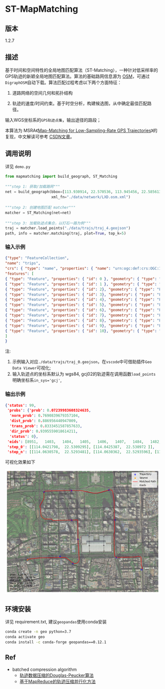 # ST-MapMatching

## 版本

1.2.7

## 描述

基于时间和空间特性的全局地图匹配算法（ST-Matching），一种针对低采样率的GPS轨迹的新颖全局地图匹配算法。算法的基础路网信息源为 [OSM](https://wiki.openstreetmap.org/wiki/Main_Page)，可通过`DigraphOSM`自动下载。算法匹配过程考虑以下两个方面特征：

1. 道路网络的空间几何和拓扑结构

2. 轨迹的速度/时间约束。基于时空分析，构建候选图，从中确定最佳匹配路径。

输入WGS坐标系的`GPS轨迹点集`，输出途径的路段；

本算法为 MSRA《[Map-Matching for Low-Sampling-Rate GPS Trajectories](https://www.microsoft.com/en-us/research/publication/map-matching-for-low-sampling-rate-gps-trajectories/)》的复现，中文解读可参考 [CSDN文章](https://blog.csdn.net/qq_43281895/article/details/103145327)。

## 调用说明

详见 `demo.py`

```python
from mapmatching import build_geograph, ST_Matching

"""step 1: 获取/加载路网"""
net = build_geograph(bbox=[113.930914, 22.570536, 113.945456, 22.585613],
                     xml_fn="./data/network/LXD.osm.xml")

"""step 2: 创建地图匹配 matcher"""
matcher = ST_Matching(net=net)

"""step 3: 加载轨迹点集合，以打石一路为例"""
traj = matcher.load_points("./data/trajs/traj_4.geojson")
path, info = matcher.matching(traj, plot=True, top_k=5)
```

### 输入示例

```json
{"type": "FeatureCollection",
"name": "trips",
"crs": { "type": "name", "properties": { "name": "urn:ogc:def:crs:OGC:1.3:CRS84" } },
"features": [
{ "type": "Feature", "properties": { "id": 0 }, "geometry": { "type": "Point", "coordinates": [ 114.042192099217814, 22.530825799254831 ] } },
{ "type": "Feature", "properties": { "id": 1 }, "geometry": { "type": "Point", "coordinates": [ 114.048087551857591, 22.53141414915628 ] } },
{ "type": "Feature", "properties": { "id": 2}, "geometry": { "type": "Point", "coordinates": [ 114.050457097022772, 22.530254493344991 ] } },
{ "type": "Feature", "properties": { "id": 3}, "geometry": { "type": "Point", "coordinates": [ 114.051374300525396, 22.534269663922935 ] } },
{ "type": "Feature", "properties": { "id": 4}, "geometry": { "type": "Point", "coordinates": [ 114.050237176637481, 22.537490331019249 ] } },
{ "type": "Feature", "properties": { "id": 5}, "geometry": { "type": "Point", "coordinates": [ 114.045217471559866, 22.54216729753638 ] } },
{ "type": "Feature", "properties": { "id": 6}, "geometry": { "type": "Point", "coordinates": [ 114.050182240637483, 22.542416259019245 ] } },
{ "type": "Feature", "properties": { "id": 7}, "geometry": { "type": "Point", "coordinates": [ 114.056957680637467, 22.542526131019244 ] } },
{ "type": "Feature", "properties": { "id": 8}, "geometry": { "type": "Point", "coordinates": [ 114.058074914718418, 22.537513356219687 ] } },
{ "type": "Feature", "properties": { "id": 9}, "geometry": { "type": "Point", "coordinates": [ 114.058331080637473, 22.531227627019256 ] } },
{ "type": "Feature", "properties": { "id": 10}, "geometry": { "type": "Point", "coordinates": [ 114.062890768637473, 22.529213307019258 ] } }
]
}
```

注:

1. 示例输入对应`./data/trajs/traj_0.geojson`，在`vscode`中可借助插件`Geo Data Viewer`可视化;
2. 输入轨迹点的坐标系默认为 wgs84, gcj02的轨迹需在调用函数`load_points`明确坐标系`in_sys='gcj'`,

### 输出示例

```json
{'status': 99,
 'probs': {'prob': 0.07239983608324635,
  'norm_prob': 0.7690839679357104,
  'dist_prob': 0.886956440947009,
  'trans_prob': 0.8333451587857633,
  'dir_prob': 0.9395559018614211,
  'status': 0},
 'eids': [8951,   1403,   1404,   1405,   1406,   1407,   1484,   1482, 1483,   1466, 118095, 118096,   1467,   1468,   1469,   1470, 1471,   1472,   1473,   1474, 117158, 122957, 122958, 117450, 117451, 117452, 117453, 122849, 122850, 117121, 117122,  96813, 96814,  96815,  96816,  96817,  96789, 122869,    771,  23786, 23808, 122874, 117741, 117742, 117743, 123309, 123310, 123311, 123312, 123313, 123314, 123315, 123316, 123317, 123318,   1536, 76069,   1537, 117105,    650,    651,    652,    653,    654, 655,    656,    657,    658, 124425, 124426, 124427, 124428, 118053, 118054,   1582,   1581,   1580,   1420,    531,   1645,  139265],
 'step_0': [[114.0421798,  22.5309295], [114.0425387,  22.530972 ]],
 'step_n': [[114.0630578,  22.5293481], [114.0630362,  22.5293596], [114.0628913,  22.5293602]])}
```

可视化效果如下

![](.fig/map_matching_futian.png)

## 环境安装

详见 requirement.txt, 建议`geopandas`使用conda安装

```bash
conda create -n geo python=3.7
conda activate geo
conda install -c conda-forge geopandas==0.12.1
```

## Ref

- batched compression algorithm
  - [轨迹数据压缩的Douglas-Peucker算法](https://zhuanlan.zhihu.com/p/136286488)
  - [基于MapReduce的轨迹压缩并行化方法](http://www.xml-data.org/JSJYY/2017-5-1282.htm)
